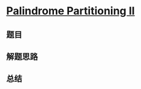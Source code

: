 # [Palindrome Partitioning II](https://leetcode.com/problems/palindrome-partitioning-ii/)

## 题目


## 解题思路


## 总结


